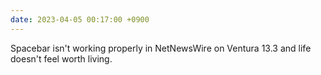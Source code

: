 ```yaml
---
date: 2023-04-05 00:17:00 +0900
---
```


Spacebar isn't working properly in NetNewsWire on Ventura 13.3 and life doesn't feel worth living.

